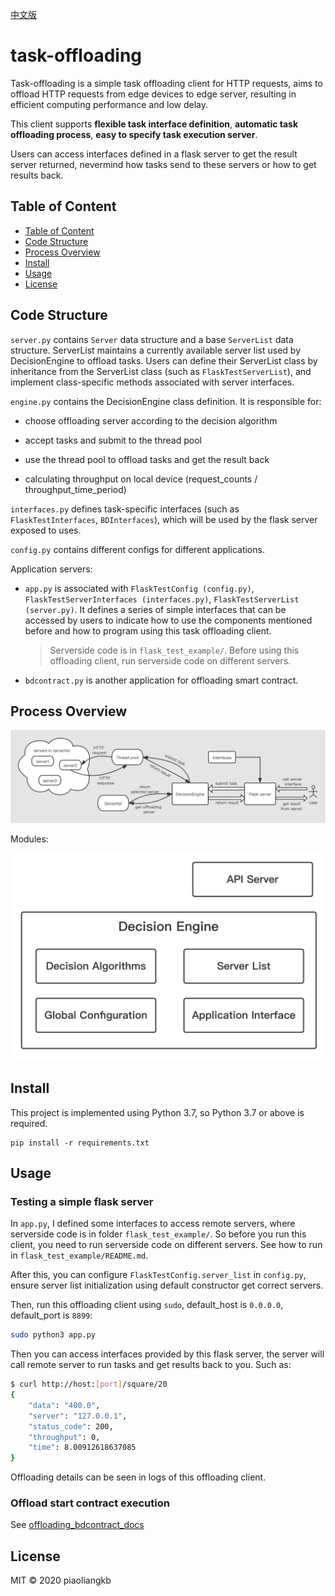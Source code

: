 [中文版](https://github.com/piaoliangkb/task-offloading/blob/master/docs/README_CN.md)

# task-offloading

Task-offloading is a simple task offloading client for HTTP requests, aims to offload HTTP requests from edge devices to edge server, resulting in efficient computing performance and low delay.

This client supports **flexible task interface definition**, **automatic task offloading process**,  **easy to specify task execution server**. 

Users can access interfaces defined in a flask server to get the result server returned, nevermind how tasks send to these servers or how to get results back.

## Table of Content

- [Table of Content](#table-of-content)
- [Code Structure](#code-structure)
- [Process Overview](#process-overview)
- [Install](#install)
- [Usage](#usage)
- [License](#license)

## Code Structure

`server.py` contains `Server` data structure and a base `ServerList` data structure. ServerList maintains a currently available server list used by DecisionEngine to offload tasks. Users can define their ServerList class by inheritance from the ServerList class (such as `FlaskTestServerList`), and implement class-specific methods associated with server interfaces.

`engine.py` contains the DecisionEngine class definition. It is responsible for:

- choose offloading server according to the decision algorithm

- accept tasks and submit to the thread pool

- use the thread pool to offload tasks and get the result back

- calculating throughput on local device (request_counts / throughput_time_period)

`interfaces.py` defines task-specific interfaces (such as `FlaskTestInterfaces`, `BDInterfaces`), which will be used by the flask server exposed to uses. 

`config.py` contains different configs for different applications.

Application servers:

- `app.py` is associated with `FlaskTestConfig (config.py)`, `FlaskTestServerInterfaces (interfaces.py)`, `FlaskTestServerList (server.py)`. It defines a series of simple interfaces that can be accessed by users to indicate how to use the components mentioned before and how to program using this task offloading client.

  >Serverside code is in `flask_test_example/`. Before using this offloading client, run serverside code on different servers.

- `bdcontract.py` is another application for offloading smart contract.

## Process Overview

![process overview](docs/task-offloading.png)

Modules:

![single modules](docs/single_modules.png)

## Install

This project is implemented using Python 3.7, so Python 3.7 or above is required.

```
pip install -r requirements.txt
```

## Usage

### Testing a simple flask server

In `app.py`, I defined some interfaces to access remote servers, where serverside code is in folder `flask_test_example/`. So before you run this client, you need to run serverside code on different servers. See how to run in `flask_test_example/README.md`.

After this, you can configure `FlaskTestConfig.server_list` in `config.py`, ensure server list initialization using default constructor get correct servers.

Then, run this offloading client using `sudo`, default_host is `0.0.0.0`, default_port is `8899`:

```bash
sudo python3 app.py
```

Then you can access interfaces provided by this flask server, the server will call remote server to run tasks and get results back to you. Such as:

```bash
$ curl http://host:[port]/square/20
{
    "data": "400.0",
    "server": "127.0.0.1",
    "status_code": 200,
    "throughput": 0,
    "time": 8.00912618637085
}
```

Offloading details can be seen in logs of this offloading client.

### Offload start contract execution

See [offloading_bdcontract_docs](https://github.com/piaoliangkb/task-offloading/blob/master/docs/bdcontract.md)

## License

MIT © 2020 piaoliangkb
